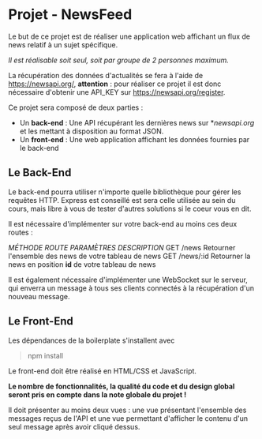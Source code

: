 # Projet - NewsFeed

Le but de ce projet est de réaliser une application web affichant un flux de news relatif à un sujet spécifique.

*Il est réalisable soit seul, soit par groupe de 2 personnes maximum.*

La récupération des données d'actualités se fera à l'aide de https://newsapi.org/, 
**attention** : pour réaliser ce projet il est donc nécessaire d'obtenir une API_KEY sur https://newsapi.org/register.

Ce projet sera composé de deux parties :

  - Un **back-end** : Une API récupérant les dernières news sur **newsapi.org* et les mettant à disposition au format JSON.
  - Un **front-end** : Une web application affichant les données fournies par le back-end
  
 ## Le Back-End
 
 Le back-end pourra utiliser n'importe quelle bibliothèque pour gérer les requêtes HTTP. 
 Express est conseillé est sera celle utilisée au sein du cours, mais libre à vous de tester d'autres solutions si le coeur vous en dit.
 
 Il est nécessaire d'implémenter sur votre back-end au moins ces deux routes :
 
 *MÉTHODE     ROUTE       PARAMÈTRES      DESCRIPTION*
 GET          /news                       Retourner l'ensemble des news de votre tableau de news
 GET          /news/:id                   Retourner la news en position **id** de votre tableau de news
 
Il est également nécessaire d'implémenter une WebSocket sur le serveur, qui enverra un message à tous ses clients connectés à la 
récupération d'un nouveau message.

## Le Front-End

Les dépendances de la boilerplate s'installent avec 
> npm install

Le front-end doit être réalisé en HTML/CSS et JavaScript.

**Le nombre de fonctionnalités, la qualité du code et du design global seront pris en compte dans la note globale du projet !**

Il doit présenter au moins deux vues : une vue présentant l'ensemble des messages reçus de l'API et une vue permettant 
d'afficher le contenu d'un seul message après avoir cliqué dessus.
